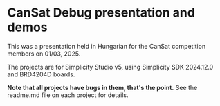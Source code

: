 # CanSat Debug presentation and demos

This was a presentation held in Hungarian for the CanSat competition members on
01/03, 2025.

The projects are for Simplicity Studio v5, using Simplicity SDK 2024.12.0 and
BRD4204D boards.

**Note that all projects have bugs in them, that's the point.** See the
readme.md file on each project for details.